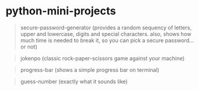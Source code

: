 # python-mini-projects
> secure-password-generator (provides a random sequency of letters, upper and lowercase, digits and special characters. also, shows how much time is needed to break it, so you can pick a secure password... or not)

> jokenpo (classic rock-paper-scissors game against your machine)

> progress-bar (shows a simple progress bar on terminal)

> guess-number (exactly what it sounds like)
